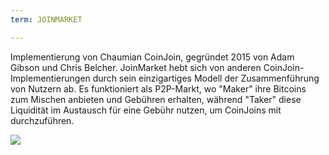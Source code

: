 ```yaml
---
term: JOINMARKET

---
```

Implementierung von Chaumian CoinJoin, gegründet 2015 von Adam Gibson und Chris Belcher. JoinMarket hebt sich von anderen CoinJoin-Implementierungen durch sein einzigartiges Modell der Zusammenführung von Nutzern ab. Es funktioniert als P2P-Markt, wo "Maker" ihre Bitcoins zum Mischen anbieten und Gebühren erhalten, während "Taker" diese Liquidität im Austausch für eine Gebühr nutzen, um CoinJoins mit durchzuführen.

![](../../dictionnaire/assets/43.webp)